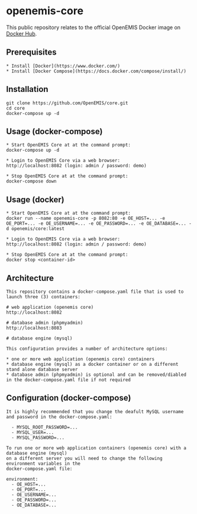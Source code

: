 # openemis-core

This public repository relates to the official OpenEMIS Docker image on [Docker Hub](https://hub.docker.com/repository/docker/openemis/core/).

## Prerequisites

    * Install [Docker](https://www.docker.com/)
    * Install [Docker Compose](https://docs.docker.com/compose/install/)

## Installation

    git clone https://github.com/OpenEMIS/core.git
    cd core
    docker-compose up -d

## Usage (docker-compose)

    * Start OpenEMIS Core at at the command prompt:
    docker-compose up -d
    
    * Login to OpenEMIS Core via a web browser:
    http://localhost:8082 (login: admin / password: demo)

    * Stop OpenEMIS Core at at the command prompt:
    docker-compose down
    
## Usage (docker)

    * Start OpenEMIS Core at at the command prompt:
    docker run --name openemis-core -p 8082:80 -e OE_HOST=... -e OE_PORT=... -e OE_USERNAME=... -e OE_PASSWORD=... -e OE_DATABASE=... -d openemis/core:latest 
    
    * Login to OpenEMIS Core via a web browser:
    http://localhost:8082 (login: admin / password: demo)

    * Stop OpenEMIS Core at at the command prompt:
    docker stop <container-id>    

## Architecture

    This repository contains a docker-compose.yaml file that is used to launch three (3) containers:
    
    # web application (openemis core)
    http://localhost:8082
    
    # database admin (phpmyadmin)
    http://localhost:8083

    # database engine (mysql)
    
    This configuration provides a number of architecture options:
    
    * one or more web application (openemis core) containers
    * database engine (mysql) as a docker container or on a different stand alone database server
    * database admin (phpmyadmin) is optional and can be removed/diabled in the docker-compose.yaml file if not required

## Configuration (docker-compose)

    It is highly recommended that you change the deafult MySQL username and password in the docker-compose.yaml:
    
      - MYSQL_ROOT_PASSWORD=...
      - MYSQL_USER=...
      - MYSQL_PASSWORD=...
    
    To run one or more web application containers (openemis core) with a database engine (mysql) 
    on a different server you will need to change the following environment variables in the
    docker-compose.yaml file:
    
    environment:
      - OE_HOST=...
      - OE_PORT=... 
      - OE_USERNAME=...
      - OE_PASSWORD=...
      - OE_DATABASE=...
      
